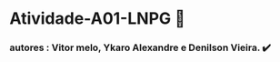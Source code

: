 # Atividade-A01-LNPG :bookmark_tabs:



### autores : Vitor melo, Ykaro Alexandre e Denilson Vieira. ✔️
